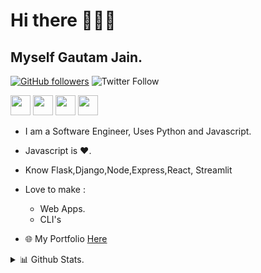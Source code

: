 # Hi there 🙋🏻‍♂️
## Myself Gautam Jain.


[![GitHub followers](https://img.shields.io/github/followers/gautamj-tech?style=social)]()
![Twitter Follow](https://img.shields.io/twitter/follow/FredySomy?style=social)


<a href="https://dev.to/fredysomy"><img height="32px" width="32px" src="https://encrypted-tbn0.gstatic.com/images?q=tbn:ANd9GcRgajA05XF6eHfhMRKT9EunERUm82WuKMe8MQ&usqp=CAU"></a>
<a href="https://www.linkedin.com/in/gautam-jain-2b059718b/"><img height="32px" width="32px" src="https://encrypted-tbn0.gstatic.com/images?q=tbn:ANd9GcRLmPdKRkCtqXB94svbTykR1XudgqXLhlolMQ&usqp=CAU"></a>
<a href="https://twitter.com/Gautaamm1"><img height="32px" width="32px" src="https://encrypted-tbn0.gstatic.com/images?q=tbn:ANd9GcQoaGWjOH7kQ2Vpv34G4VtDKSWVwkuqiPxV6Q&usqp=CAU"></a>
<a href="https://fredysomy.hashnode.dev"><img height="32px" width="32px" src="https://cdn.hashnode.com/res/hashnode/image/upload/v1592752137870/scHk9tTaA.png?auto=compressUQ1nKYMaA=w384-h384"></a>


* I am a Software Engineer, Uses Python and Javascript.<br>

* Javascript is ❤️.<br>

* Know Flask,Django,Node,Express,React, Streamlit<br>
* Love to make :
  * Web Apps.
  * CLI's

* 🌐 My Portfolio [Here](http://gautamjain08.pythonanywhere.com/)


<details>
<summary>📊 Github Stats.</summary>
<br>

[![GitHub Streak](https://github-readme-streak-stats.herokuapp.com?user=gautamj-tech&theme=dark&hide_border=true)](https://git.io/streak-stats)

[![trophy](https://github-profile-trophy.vercel.app/?username=gautamj-tech&margin-w=15&column=4&row=3)](https://github.com/ryo-ma/github-profile-trophy)

[![Top Langs](https://github-readme-stats.vercel.app/api/top-langs/?username=gautamj-tech&layout=compact&langs_count=8)](https://github.com/gautamj-tech)
![Gautam's github stats](https://github-readme-stats.vercel.app/api?username=gautamj-tech&show_icons=true&hide=["issues"])

</details>



<!--
**gautamj-tech/gautamj-tech** is a ✨ _special_ ✨ repository because its `README.md` (this file) appears on your GitHub profile.

Here are some ideas to get you started:

- 🔭 I’m currently working on ..
- 🌱 I’m currently learning ...
- 👯 I’m looking to collaborate on ...
- 🤔 I’m looking for help with ...
- 💬 Ask me about ...
- 📫 How to reach me: ...
- 😄 Pronouns: ...
- ⚡ Fun fact: ...
-->
